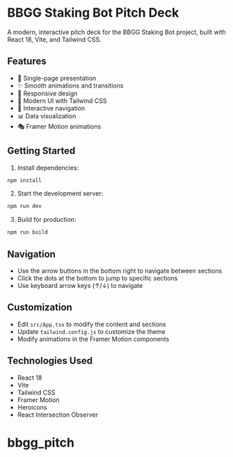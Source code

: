 # BBGG Staking Bot Pitch Deck

A modern, interactive pitch deck for the BBGG Staking Bot project, built with React 18, Vite, and Tailwind CSS.

## Features

- 🎯 Single-page presentation
- ✨ Smooth animations and transitions
- 📱 Responsive design
- 🎨 Modern UI with Tailwind CSS
- 🔄 Interactive navigation
- 📊 Data visualization
- 🎭 Framer Motion animations

## Getting Started

1. Install dependencies:
```bash
npm install
```

2. Start the development server:
```bash
npm run dev
```

3. Build for production:
```bash
npm run build
```

## Navigation

- Use the arrow buttons in the bottom right to navigate between sections
- Click the dots at the bottom to jump to specific sections
- Use keyboard arrow keys (↑/↓) to navigate

## Customization

- Edit `src/App.tsx` to modify the content and sections
- Update `tailwind.config.js` to customize the theme
- Modify animations in the Framer Motion components

## Technologies Used

- React 18
- Vite
- Tailwind CSS
- Framer Motion
- Heroicons
- React Intersection Observer
# bbgg_pitch
